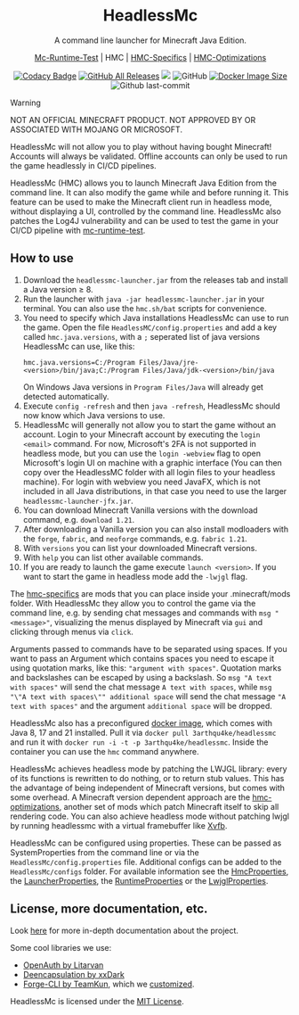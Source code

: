 <h1 align="center" style="font-weight: normal;"><b>HeadlessMc</b></h1>
<p align="center">A command line launcher for Minecraft Java Edition.</p>
<p align="center"><a href="https://github.com/3arthqu4ke/mc-runtime-test">Mc-Runtime-Test</a> | HMC | <a href="https://github.com/3arthqu4ke/hmc-specifics">HMC-Specifics</a> | <a href="https://github.com/3arthqu4ke/hmc-optimizations">HMC-Optimizations</a></p>

<div align="center">

[![Codacy Badge](https://app.codacy.com/project/badge/Grade/6a86b3e62d3b47909de670b09737f8fd)](https://app.codacy.com/gh/3arthqu4ke/headlessmc/dashboard?utm_source=gh&utm_medium=referral&utm_content=&utm_campaign=Badge_grade)
[![GitHub All Releases](https://img.shields.io/github/downloads/3arthqu4ke/HeadlessMc/total.svg)](https://github.com/3arthqu4ke/HeadlessMc/releases)
![](https://github.com/3arthqu4ke/HeadlessMc/actions/workflows/gradle-publish.yml/badge.svg)
![GitHub](https://img.shields.io/github/license/3arthqu4ke/HeadlessMc)
[![Docker Image Size](https://badgen.net/docker/size/3arthqu4ke/headlessmc?icon=docker&label=image%20size)](https://hub.docker.com/r/3arthqu4ke/headlessmc/)
![Github last-commit](https://img.shields.io/github/last-commit/3arthqu4ke/HeadlessMc)

</div>

> [!WARNING]
> NOT AN OFFICIAL MINECRAFT PRODUCT. NOT APPROVED BY OR ASSOCIATED WITH MOJANG OR MICROSOFT.
> 
> HeadlessMc will not allow you to play without having bought Minecraft! 
> Accounts will always be validated.
> Offline accounts can only be used to run the game headlessly in CI/CD pipelines.

HeadlessMc (HMC) allows you to launch Minecraft Java Edition from the command line.
It can also modify the game while and before running it.
This feature can be used to make the Minecraft client run in headless mode, 
without displaying a UI, controlled by the command line.
HeadlessMc also patches the Log4J vulnerability 
and can be used
to test the game in your CI/CD pipeline with [mc-runtime-test](https://github.com/3arthqu4ke/mc-runtime-test).

## How to use

1. Download the `headlessmc-launcher.jar` from the releases tab and install a Java version &geq; 8.
2. Run the launcher with `java -jar headlessmc-launcher.jar` in your terminal. 
You can also use the `hmc.sh/bat` scripts for convenience.
3. You need to specify which Java installations HeadlessMc can use to run the game.
Open the file `HeadlessMC/config.properties` and add a key called `hmc.java.versions`, 
with a `;` seperated list of java versions HeadlessMc can use, like this:
    ```properties
    hmc.java.versions=C:/Program Files/Java/jre-<version>/bin/java;C:/Program Files/Java/jdk-<version>/bin/java
    ```
    On Windows Java versions in `Program Files/Java` will already get detected automatically.
4. Execute `config -refresh` and then `java -refresh`, HeadlessMc should now know which Java versions to use.
5. HeadlessMc will generally not allow you to start the game without an account.
Login to your Minecraft account by executing the `login <email>` command.
For now, Microsoft's 2FA is not supported in headless mode, 
but you can use the `login -webview` flag to open Microsoft's login UI on machine with a graphic interface
(You can then copy over the HeadlessMC folder with all login files to your headless machine).
For login with webview you need JavaFX, which is not included in all Java distributions,
in that case you need to use the larger `headlessmc-launcher-jfx.jar`.
6. You can download Minecraft Vanilla versions with the download command, e.g. `download 1.21`.
7. After downloading a Vanilla version you can also install modloaders
with the `forge`, `fabric`, and `neoforge` commands, e.g. `fabric 1.21`.
8. With `versions` you can list your downloaded Minecraft versions.
9. With `help` you can list other available commands.
10. If you are ready to launch the game execute `launch <version>`.
If you want to start the game in headless mode add the `-lwjgl` flag.

The [hmc-specifics](https://github.com/3arthqu4ke/hmc-specifics) are mods
that you can place inside your .minecraft/mods folder.
With HeadlessMc they allow you to control the game via the command line, e.g.
by sending chat messages and commands with `msg "<message>"`,
visualizing the menus displayed by Minecraft via `gui` and clicking through menus via `click`.

Arguments passed to commands have to be separated using spaces. If you want to pass an Argument which contains spaces
you need to escape it using quotation marks, like this:
`"argument with spaces"`.
Quotation marks and backslashes can be escaped by using a backslash.
So `msg "A text with spaces"` will send the chat message `A text with spaces`,
while `msg "\"A text with spaces\"" additional space`
will send the chat message `"A text with spaces"` and the argument `additional space` will be dropped.

HeadlessMc also has a preconfigured [docker image](https://hub.docker.com/r/3arthqu4ke/headlessmc/),
which comes with Java 8, 17 and 21 installed.
Pull it via `docker pull 3arthqu4ke/headlessmc`
and run it with `docker run -i -t -p 3arthqu4ke/headlessmc`.
Inside the container you can use the `hmc` command anywhere.

HeadlessMc achieves headless mode by patching the LWJGL library: 
every of its functions is rewritten to do nothing, or to return stub values.
This has the advantage of being independent of Minecraft versions,
but comes with some overhead.
A Minecraft version dependent approach are the [hmc-optimizations](https://github.com/3arthqu4ke/hmc-optimizations),
another set of mods which patch Minecraft itself to skip all rendering code.
You can also achieve headless mode without patching lwjgl by running headlessmc with a virtual framebuffer like
[Xvfb](https://www.x.org/releases/X11R7.6/doc/man/man1/Xvfb.1.xhtml).

HeadlessMc can be configured using properties. These can be passed as SystemProperties from the command line or via the
`HeadlessMc/config.properties` file. Additional configs can be added to the `HeadlessMc/configs` folder. For available
information see the [HmcProperties](headlessmc-commons/src/main/java/me/earth/headlessmc/config/HmcProperties.java), the
[LauncherProperties](headlessmc-launcher/src/main/java/me/earth/headlessmc/launcher/LauncherProperties.java), the
[RuntimeProperties](headlessmc-runtime/src/main/java/me/earth/headlessmc/runtime/RuntimeProperties.java) or the
[LwjglProperties](headlessmc-lwjgl/src/main/java/me/earth/headlessmc/lwjgl/LwjglProperties.java).

## License, more documentation, etc.

Look [here](DEV.md) for more in-depth documentation about the project.

Some cool libraries we use:

*   [OpenAuth by Litarvan](https://github.com/Litarvan/OpenAuth)
*   [Deencapsulation by xxDark](https://github.com/xxDark/deencapsulation)
*   [Forge-CLI by TeamKun](https://github.com/TeamKun/ForgeCLI), which we [customized](https://github.com/3arthqu4ke/ForgeCLI).

HeadlessMc is licensed under the [MIT License](LICENSE).
